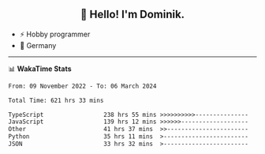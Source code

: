<h2 align="center">👋 Hello! I'm Dominik.</h2>

- ⚡ Hobby programmer
- 📍 Germany

---
📊 **WakaTime Stats**
<!--START_SECTION:waka-->

```txt
From: 09 November 2022 - To: 06 March 2024

Total Time: 621 hrs 33 mins

TypeScript                 238 hrs 55 mins >>>>>>>>>>---------------   38.44 %
JavaScript                 139 hrs 12 mins >>>>>>-------------------   22.40 %
Other                      41 hrs 37 mins  >>-----------------------   06.70 %
Python                     35 hrs 11 mins  >------------------------   05.66 %
JSON                       33 hrs 32 mins  >------------------------   05.40 %
```

<!--END_SECTION:waka-->
